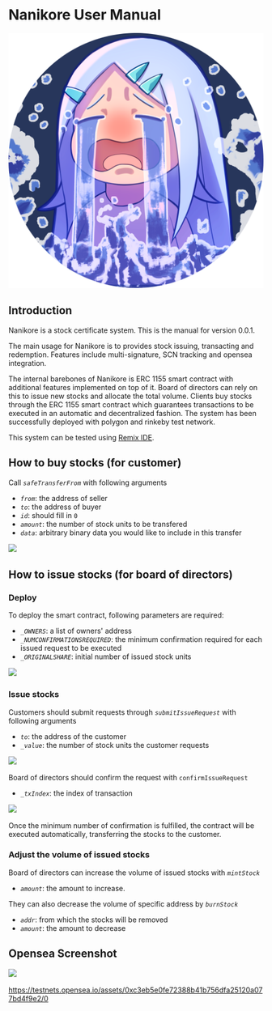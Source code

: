 # Nanikore User Manual

![](https://raw.githubusercontent.com/allen880117/nanikore/main/metadata/art/nanikore.png)

## Introduction

Nanikore is a stock certificate system. This is the manual for version 0.0.1.

The main usage for Nanikore is to provides stock issuing, transacting and redemption. Features include multi-signature, SCN tracking and opensea integration.

The internal barebones of Nanikore is ERC 1155 smart contract with additional features implemented on top of it. Board of directors can rely on this to issue new stocks and allocate the total volume. Clients buy stocks through the ERC 1155 smart contract which guarantees transactions to be executed in an automatic and decentralized fashion. The system has been successfully deployed with polygon and rinkeby test network.

This system can be tested using [Remix IDE](https://remix.ethereum.org/).

## How to buy stocks (for customer)

Call *`safeTransferFrom`* with following arguments
* *`from`*: the address of seller
* *`to`*: the address of buyer
* *`id`*: should fill in `0`
* *`amount`*: the number of stock units to be transfered
* *`data`*: arbitrary binary data you would like to include in this transfer

![](https://i.imgur.com/C0hL5K4.png)


## How to issue stocks (for board of directors)

### Deploy

To deploy the smart contract, following parameters are required:
* *`_OWNERS`*: a list of owners' address
* *`_NUMCONFIRMATIONSREQUIRED`*: the minimum confirmation required for each issued request to be executed
* *`_ORIGINALSHARE`*: initial number of issued stock units

![](https://i.imgur.com/onBdyVq.png)


### Issue stocks

Customers should submit requests through *`submitIssueRequest`* with following arguments
* *`to`*: the address of the customer
* *`_value`*: the number of stock units the customer requests

![](https://i.imgur.com/PUGCejB.png)


Board of directors should confirm the request with `confirmIssueRequest`
* *`_txIndex`*: the index of transaction

![](https://i.imgur.com/MYDZAW4.png)

Once the minimum number of confirmation is fulfilled, the contract will be executed automatically, transferring the stocks to the customer.

### Adjust the volume of issued stocks

Board of directors can increase the volume of issued stocks with *`mintStock`*
* *`amount`*: the amount to increase.

They can also decrease the volume of specific address by *`burnStock`*
* *`addr`*: from which the stocks will be removed
* *`amount`*: the amount to decrease

## Opensea Screenshot

![](https://i.imgur.com/Y0UiiJ8.png)

https://testnets.opensea.io/assets/0xc3eb5e0fe72388b41b756dfa25120a077bd4f9e2/0
